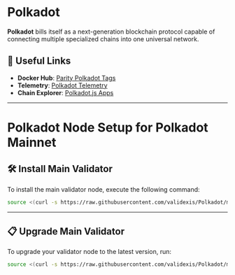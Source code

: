 # Polkadot

**Polkadot** bills itself as a next-generation blockchain protocol capable of connecting multiple specialized chains into one universal network.

## 🔗 Useful Links

- **Docker Hub**: [Parity Polkadot Tags](https://hub.docker.com/r/parity/polkadot/tags)
- **Telemetry**: [Polkadot Telemetry](https://telemetry.polkadot.io/#list/0x91b171bb158e2d3848fa23a9f1c25182fb8e20313b2c1eb49219da7a70ce90c3)
- **Chain Explorer**: [Polkadot.js Apps](https://polkadot.js.org/apps/?rpc=wss%3A%2F%2Fpolkadot-public-rpc.blockops.network%2Fws#/accounts)
  
---

<div>
<h1 align="left" style="display: flex;">Polkadot Node Setup for Polkadot Mainnet</h1>
</div>

## 🛠️ Install Main Validator
To install the main validator node, execute the following command:

~~~bash
source <(curl -s https://raw.githubusercontent.com/validexis/Polkadot/main/installmain.sh)
~~~

---

## 📋 Upgrade Main Validator
To upgrade your validator node to the latest version, run:

~~~bash
source <(curl -s https://raw.githubusercontent.com/validexis/Polkadot/main/upgrademain.sh)
~~~
